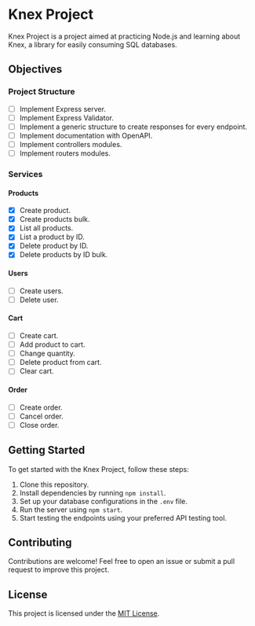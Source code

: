 # Knex Project

Knex Project is a project aimed at practicing Node.js and learning about Knex, a library for easily consuming SQL databases.

## Objectives

### Project Structure

- [ ] Implement Express server.
- [ ] Implement Express Validator.
- [ ] Implement a generic structure to create responses for every endpoint.
- [ ] Implement documentation with OpenAPI.
- [ ] Implement controllers modules.
- [ ] Implement routers modules.

### Services

#### Products

- [x] Create product.
- [x] Create products bulk.
- [x] List all products.
- [x] List a product by ID.
- [x] Delete product by ID.
- [x] Delete products by ID bulk.

#### Users

- [ ] Create users.
- [ ] Delete user.

#### Cart

- [ ] Create cart.
- [ ] Add product to cart.
- [ ] Change quantity.
- [ ] Delete product from cart.
- [ ] Clear cart.

#### Order

- [ ] Create order.
- [ ] Cancel order.
- [ ] Close order.

## Getting Started

To get started with the Knex Project, follow these steps:

1. Clone this repository.
2. Install dependencies by running `npm install`.
3. Set up your database configurations in the `.env` file.
4. Run the server using `npm start`.
5. Start testing the endpoints using your preferred API testing tool.

## Contributing

Contributions are welcome! Feel free to open an issue or submit a pull request to improve this project.

## License

This project is licensed under the [MIT License](LICENSE).
